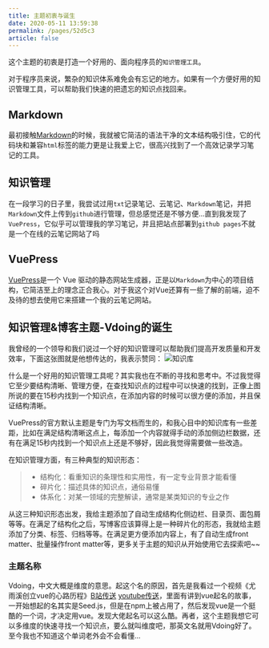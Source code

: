 ```yaml
---
title: 主题初衷与诞生
date: 2020-05-11 13:59:38
permalink: /pages/52d5c3
article: false
---
```


这个主题的初衷是打造一个好用的、面向程序员的`知识管理工具`。

对于程序员来说，繁杂的知识体系难免会有忘记的地方。如果有一个方便好用的知识管理工具，可以帮助我们快速的把遗忘的知识点找回来。

## Markdown
最初接触[Markdown](https://xugaoyi.com/pages/ad247c4332211551/)的时候，我就被它简洁的语法干净的文本结构吸引住，它的代码块和兼容`html`标签的能力更是让我爱上它，很高兴找到了一个高效记录学习笔记的工具。

## 知识管理
在一段学习的日子里，我尝试过用`txt`记录笔记、云笔记、`Markdown`笔记，并把`Markdown`文件上传到`github`进行管理，但总感觉还是不够方便...直到我发现了`VuePress`，它似乎可以管理我的学习笔记，并且把站点部署到`github pages`不就是一个在线的云笔记网站了吗

## VuePress
[VuePress](https://vuepress.vuejs.org/zh/)是一个 Vue 驱动的静态网站生成器，正是以`Markdown`为中心的项目结构，它简洁至上的理念正合我心。对于我这个对Vue还算有一些了解的前端，迫不及待的想去使用它来搭建一个我的云笔记网站。

## 知识管理&博客主题-Vdoing的诞生
我曾经的一个领导和我们说过一个好的知识管理可以帮助我们提高开发质量和开发效率，下面这张图就是他想传达的，我表示赞同：
![知识库](https://cdn.jsdelivr.net/gh/xugaoyi/image_store/blog/20200318125116.jpg)

什么是一个好用的知识管理工具呢？其实我也在不断的寻找和思考中。不过我觉得它至少要结构清晰、管理方便，在查找知识点的过程中可以快速的找到，正像上图所说的要在15秒内找到一个知识点，在添加内容的时候可以很方便的添加，并且保证结构清晰。

VuePress的官方默认主题是专门为写文档而生的，和我心目中的知识库有一些差距，比如在满足结构清晰这点上，每添加一个内容就得手动的添加侧边栏数据，还有在满足15秒内找到一个知识点上还是不够好，因此我觉得需要做一些改造。

在知识管理方面，有三种典型的知识形态：

> * 结构化：看重知识的条理性和实用性，有一定专业背景才能看懂
> * 碎片化：描述具体的知识点，通俗易懂
> * 体系化：对某一领域的完整解读，通常是某类知识的专业之作

从这三种知识形态出发，我给主题添加了自动生成结构化侧边栏、目录页、面包屑等等。在满足了结构化之后，写博客应该算得上是一种碎片化的形态，我就给主题添加了分类、标签、归档等等。在满足更方便添加内容上，有了自动生成front matter、批量操作front matter等，更多关于主题的知识从开始使用它去探索吧~~

### 主题名称

Vdoing，中文大概是维度的意思。起这个名的原因，首先是我看过一个视频《尤雨溪创立vue的心路历程》[B站传送](https://b23.tv/xI9ONW) [youtube传送](https://www.youtube.com/watch?v=OrxmtDw4pVI)，里面有讲到vue起名的故事，一开始想起的名其实是Seed.js，但是在npm上被占用了，然后发现vue是一个挺酷的一个词，才决定用vue。发现大佬起名可以这么酷。再者，这个主题我想它可以多维度的快速寻找一个知识点，要么就叫维度吧，那英文名就用Vdoing好了。至今我也不知道这个单词老外会不会看懂...

